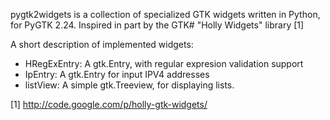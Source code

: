 pygtk2widgets is a collection of specialized GTK widgets written in Python, for PyGTK 2.24.
Inspired in part by the GTK# "Holly Widgets" library [1]


A short description of implemented widgets:

 - HRegExEntry: A gtk.Entry, with regular expresion validation support
 - IpEntry:     A gtk.Entry for input IPV4 addresses
 - listView:    A simple gtk.Treeview, for displaying lists.




[1] http://code.google.com/p/holly-gtk-widgets/
